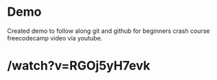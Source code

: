 # Demo 

Created demo to follow along git and github for beginners crash course freecodecamp video via youtube. 

# /watch?v=RGOj5yH7evk
